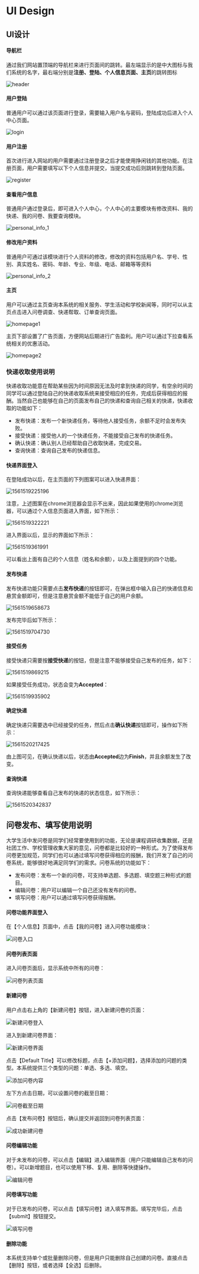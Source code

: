 # UI Design

## UI设计

#### 导航栏

通过我们网站置顶端的导航栏来进行页面间的跳转。最左端显示的是中大图标与我们系统的名字，最右端分别是**注册、登陆、个人信息页面、主页**的跳转图标

![header](./文档内容/用户使用手册/images/header.jpg)

#### 用户登陆

普通用户可以通过该页面进行登录，需要输入用户名与密码，登陆成功后进入个人中心页面。

![login](./文档内容/用户使用手册/images/login.jpg)

#### 用户注册

首次进行进入网站的用户需要通过注册登录之后才能使用挣闲钱的其他功能。在注册页面，用户需要填写以下个人信息并提交，当提交成功后则跳转到登陆页面。

![register](./文档内容/用户使用手册/images/register.jpg)

#### 查看用户信息

普通用户通过登录后，即可进入个人中心，个人中心的主要模块有修改资料、我的快递、我的问卷、我要查询模块。

![personal_info_1](./文档内容/用户使用手册/images/personal_info_1.jpg)

#### 修改用户资料

普通用户可通过该模块进行个人资料的修改，修改的资料包括用户名、学号、性别、真实姓名、密码、年龄、专业、年级、电话、邮箱等等资料

![personal_info_2](./文档内容/用户使用手册/images/personal_info_2.jpg)

#### 主页

用户可以通过主页查询本系统的相关服务、学生活动和学校新闻等，同时可以从主页点击进入问卷调查、快递帮取、订单查询页面。

![homepage1](./文档内容/用户使用手册/images/homepage1.jpg)

主页下部设置了广告页面，方便网站后期进行广告盈利。用户可以通过下拉查看系统相关的优惠活动。

![homepage2](./文档内容/用户使用手册/images/homepage2.jpg)

### 快递收取使用说明

快递收取功能意在帮助某些因为时间原因无法及时拿到快递的同学，有空余时间的同学可以通过登陆自己的快递收取系统来接受相应的任务，完成后获得相应的报酬。当然自己也能够在自己的页面发布自己的快递和查询自己相关的快递，快递收取的功能如下：

- 发布快递：发布一个新快递任务，等待他人接受任务，余额不足时会发布失败。
- 接受快递：接受他人的一个快递任务，不能接受自己发布的快递任务。
- 确认快递：确认别人已经帮助自己收取快递，完成交易。
- 查询快递：查询自己发布的快递信息。

#### 快递界面登入

在登陆成功以后，在主页面的下列图案可以进入快递界面：

![1561519225196](./文档内容/用户使用手册/images/1.png)

注意，上述图案在chrome浏览器会显示不出来，因此如果使用的chrome浏览器，可以通过个人信息页面进入界面，如下所示：

![1561519322221](./文档内容/用户使用手册/images/2.png)

进入界面以后，显示的界面如下所示：

![1561519361991](./文档内容/用户使用手册/images/3.png)

可以看出上面有自己的个人信息（姓名和余额），以及上面提到的四个功能。

#### 发布快递

发布快递功能只需要点击**发布快递**的按钮即可，在弹出框中输入自己的快递信息和悬赏金额即可，但是注意悬赏金额不能低于自己的用户余额。

![1561519658673](./文档内容/用户使用手册/images/4.png)

发布完毕后如下所示：

![1561519704730](./文档内容/用户使用手册/images/5.png)

#### 接受任务

接受快递只需要按**接受快递**的按钮，但是注意不能够接受自己发布的任务，如下：

![1561519869215](./文档内容/用户使用手册/images/6.png)

如果接受任务成功，状态会变为**Accepted**：

![1561519935902](./文档内容/用户使用手册/images/7.png)

#### 确定快递

确定快递只需要选中已经接受的任务，然后点击**确认快递**按钮即可，操作如下所示：

![1561520217425](./文档内容/用户使用手册/images/8.png)

由上图可见，在确认快递以后，状态由**Accepted**边为**Finish**，并且余额发生了改变。

#### 查询快递

查询快递能够查看自己发布的快递的状态信息，如下所示：

![1561520342837](./文档内容/用户使用手册/images/9.png)

## 问卷发布、填写使用说明

大学生活中发问卷是同学们经常要使用到的功能，无论是课程调研收集数据，还是社团工作、学校管理收集大家的意见，问卷都是比较好的一种形式。为了使得发布问卷更加规范，同学们也可以通过填写问卷获得相应的报酬，我们开发了自己的问卷系统，能够很好地满足同学们的需求。问卷系统的功能如下：

- 发布问卷：发布一个新的问卷，可支持单选题、多选题、填空题三种形式的题目。
- 编辑问卷：用户可以编辑一个自己还没有发布的问卷。
- 填写问卷：用户可以通过填写问卷获得报酬。

#### 问卷功能界面登入

在【个人信息】页面中，点击【我的问卷】进入问卷功能模块：

![问卷入口](./文档内容/用户使用手册/images/q1.png)

#### 问卷列表页面

进入问卷页面后，显示系统中所有的问卷：

![问卷列表页面](./文档内容/用户使用手册/images/q2.png)

#### 新建问卷

用户点击右上角的【新建问卷】按钮，进入新建问卷的页面：

![新建问卷登入](./文档内容/用户使用手册/images/q3.png)

进入到新建问卷界面：

![新建问卷界面](./文档内容/用户使用手册/images/q4.png)

点击【Default Title】可以修改标题，点击【+添加问题】，选择添加的问题的类型。本系统提供三个类型的问题：单选、多选、填空。

![添加问卷内容](./文档内容/用户使用手册/images/q5.png)

左下方点击日期，可以设置问卷的截至日期：

![问卷截至日期](./文档内容/用户使用手册/images/q6.png)

点击【发布问卷】按钮后，确认提交并返回到问卷列表页面：

![成功新建问卷](./文档内容/用户使用手册/images/q7.png)

#### 问卷编辑功能

对于未发布的问卷，可以点击【编辑】进入编辑界面（用户只能编辑自己发布的问卷）。可以新增题目，也可以使用下移、复用、删除等快捷操作。

![编辑问卷](./文档内容/用户使用手册/images/q8.png)

#### 问卷填写功能

对于已发布的问卷，可以点击【填写问卷】进入填写界面。填写完毕后，点击【submit】按钮提交。

![填写问卷](./文档内容/用户使用手册/images/q9.png)

#### 删除功能

本系统支持单个或批量删除问卷，但是用户只能删除自己创建的问卷。直接点击【删除】按钮，或者选择【全选】后删除。
